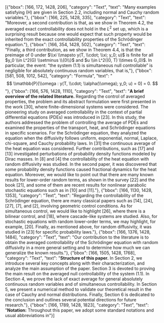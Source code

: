 [{"bbox": [166, 172, 1428, 206], "category": "Text", "text": "Many examples satisfying (H) are given in Section 2.2, including normal and Cauchy random variables."}, {"bbox": [166, 225, 1428, 335], "category": "Text", "text": "Moreover, a second contribution is that, as we show in Theorem 4.2, the averaged exact controllability does not hold in the $L^2$ set up, which is a surprising result because one would expect that such property would be inherited from the exact controllability properties of the Schrödinger equation."}, {"bbox": [166, 354, 1428, 502], "category": "Text", "text": "Finally, a third contribution, as we show in Theorem 4.4, is that the preimage of 0 under $\\xi \\mapsto y(T, \\cdot; \\xi; y_0; u)$ is finite for all $y_0 \\in L^2(G) \\setminus \\{0\\}$ and $u \\in L^2((0, T) \\times G_0)$. In particular, the event: “the system (1.1) is simultaneous null controllable” is negligible for absolutely continuous random variables, that is,"}, {"bbox": [581, 508, 1012, 542], "category": "Formula", "text": "$$ \\mathbb{P}[\\omega : y(T, \\cdot; \\alpha(\\omega); y_0; u) = 0] = 0. $$"}, {"bbox": [166, 576, 1428, 1110], "category": "Text", "text": "**A brief overview of the related literature.** Regarding the control of averaged properties, the problem and its abstract formulation were first presented in the work [30], where finite-dimensional systems were considered. The pioneering study on averaged controllability in the context of partial differential equations (PDEs) was introduced in [23]. In this study, the authors addressed the problem of controlling the average of PDEs and examined the properties of the transport, heat, and Schrödinger equations in specific scenarios. For the Schrödinger equation, they analyzed the equation when the diffusivity follows uniform, exponential, normal, Laplace, chi-square, and Cauchy probability laws. In [31] the continuous average of the heat equation was considered. Further contributions, such as [17] and [13] investigated perturbations of probability density functions modeled by Dirac masses. In [8] and [4] the controllability of the heat equation with random diffusivity was studied. In the second paper, it was discovered that some probability density functions caused fractional dynamics for the heat equation. Moreover, we would like to point out that there are many known results for lower-order random terms, as shown in the survey [22] and the book [21], and some of them are recent results for nonlinear parabolic stochastic equations such as in [10] and [11]."}, {"bbox": [166, 1130, 1428, 1353], "category": "Text", "text": "Regarding the controllability of the Schrödinger equation, there are many classical papers such as [14], [24], [27], [7], and [2], involving geometric control conditions. As for simultaneous control, we would like to highlight [26], where there is a bilinear control, and [18], where cascade-like systems are studied. Also, for stochastic equations with random lower-order terms, we may highlight, for example, [20]. Finally, as mentioned above, for random diffusivity, it was studied in [23] for specific probability laws."}, {"bbox": [166, 1376, 1428, 1484], "category": "Text", "text": "Our contribution to the literature is to obtain the averaged controllability of the Schrödinger equation with random diffusivity in a more general setting and to determine how much we can generalize the known results."}, {"bbox": [166, 1505, 1428, 1768], "category": "Text", "text": "**Structure of this paper.** In Section 2, we introduce several key concepts along with their characterization, and analyze the main assumption of the paper. Section 3 is devoted to proving the main result on the averaged null controllability of the system (1.1). In Section 4, we prove the lack of exact average for general absolutely continuous random variables and of simultaneous controllability. In Section 5, we present a numerical method to validate our theoretical result in the case of Cauchy and normal distributions. Finally, Section 6 is dedicated to the conclusion and outlines several potential directions for future research."}, {"bbox": [166, 1789, 1428, 1823], "category": "Text", "text": "**Notation:** Throughout this paper, we adopt some standard notations and usual abbreviations in"}]